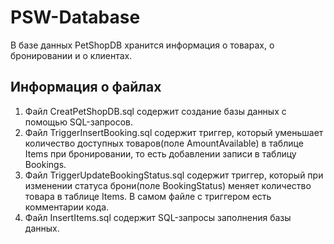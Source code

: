 # PSW-Database
В базе данных PetShopDB хранится информация о товарах, о бронировании и о клиентах.
## Информация о файлах
1. Файл CreatPetShopDB.sql содержит создание базы данных с помощью SQL-запросов.
2. Файл TriggerInsertBooking.sql содержит триггер, который уменьшает количество доступных товаров(поле AmountAvailable) в таблице Items при бронировании, то есть добавлении записи в таблицу Bookings.
3. Файл TriggerUpdateBookingStatus.sql содержит триггер, который при изменении статуса брони(поле BookingStatus) меняет количество товара в таблице Items. В самом файле с триггером есть комментарии кода.
4. Файл InsertItems.sql содержит SQL-запросы заполнения базы данных.
